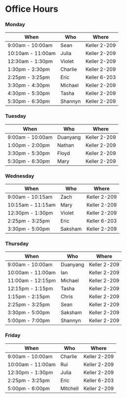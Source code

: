# Office Hours

### Monday

| When | Who | Where |
| ---- | --- | ----- |
| 9:00am - 10:00am | Sean | Keller 2-209 |
| 10:10am - 11:00am | Julia | Keller 2-209 |
| 12:30am - 1:30pm | Violet | Keller 2-209 |
| 1:30pm - 2:30pm | Charlie | Keller 2-209 |
| 2:25pm - 3:25pm | Eric | Keller 6-203 | 
| 3:30pm - 4:30pm | Michael | Keller 2-209 |
| 4:30pm - 5:30pm | Tasha | Keller 2-209 |
| 5:30pm - 6:30pm | Shannyn | Keller 2-209 |

### Tuesday

| When | Who | Where |
| ---- | --- | ----- |
| 9:00am - 10:00am | Duanyang | Keller 2-209 |
| 1:00pm - 2:00pm | Nathan | Keller 2-209 |
| 3:30pm - 5:30pm | Floyd | Keller 2-209 |
| 5:30pm - 6:30pm | Mary | Keller 2-209 |

### Wednesday

| When | Who | Where |
| ---- | --- | ----- |
| 9:00am - 10:15am | Zach | Keller 2-209 |
| 10:15am - 11:15am | Mary | Keller 2-209 |
| 12:30pm - 1:30pm | Violet | Keller 2-209 |
| 2:25pm - 3:25pm | Eric | Keller 6-203 | 
| 3:30pm - 5:00pm | Saksham | Keller 2-209 |

### Thursday

| When | Who | Where |
| ---- | --- | ----- |
| 9:00am - 10:00am | Duanyang | Keller 2-209 |
| 10:00am - 11:00am | Ian | Keller 2-209 |
| 11:00am - 12:15pm | Michael | Keller 2-209 |
| 12:15pm - 1:15pm | Tasha | Keller 2-209 |
| 1:15pm - 2:15pm | Chris | Keller 2-209 |
| 2:25pm - 3:25pm | Sean | Keller 2-209 |
| 3:30pm - 5:00pm | Saksham | Keller 2-209 |
| 5:00pm - 7:00pm | Shannyn | Keller 2-209 |

### Friday

| When | Who | Where |
| ---- | --- | ----- |
| 9:00am - 10:00am | Charlie | Keller 2-209 |
| 10:00am - 11:00am | Rui | Keller 2-209 |
| 12:30pm - 1:30pm | Julia | Keller 2-209 |
| 2:25pm - 3:25pm | Eric | Keller 6-203 | 
| 5:00pm - 6:00pm | Mitchell | Keller 2-209 |
